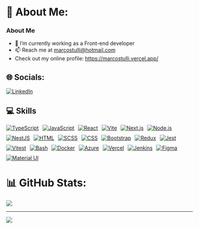 # 💫 About Me:

### About Me
- 🌱 I’m currently working as a Front-end developer
- 📫 Reach me at [marcostulli@hotmail.com](mailto:marcostulli@hotmail.com)
- Check out my online profile: https://marcostulli.vercel.app/ 


## 🌐 Socials:
[![LinkedIn](https://img.shields.io/badge/LinkedIn-%230077B5.svg?logo=linkedin&logoColor=white)](https://linkedin.com/in/marcos-tulli) 

## 💻 Skills

<p align="left" style="display: flex; flex-wrap: wrap; gap: 10px;">
  <a href="https://www.typescriptlang.org/">
    <img src="https://skillicons.dev/icons?i=ts&theme=dark" alt="TypeScript" />
  </a>
  <a href="https://developer.mozilla.org/en-US/docs/Web/JavaScript">
    <img src="https://skillicons.dev/icons?i=js&theme=dark" alt="JavaScript" />
  </a>
  <a href="https://react.dev/">
    <img src="https://skillicons.dev/icons?i=react&theme=dark" alt="React" />
  </a>
  <a href="https://vitejs.dev/">
    <img src="https://skillicons.dev/icons?i=vite&theme=dark" alt="Vite" />
  </a>
  <a href="https://nextjs.org/">
    <img src="https://skillicons.dev/icons?i=nextjs&theme=dark" alt="Next.js" />
  </a>
  <a href="https://nodejs.org/">
    <img src="https://skillicons.dev/icons?i=nodejs&theme=dark" alt="Node.js" />
  </a>
  <a href="https://nestjs.com/">
    <img src="https://skillicons.dev/icons?i=nestjs&theme=dark" alt="NestJS" />
  </a>
  <a href="https://developer.mozilla.org/en-US/docs/Web/HTML">
    <img src="https://skillicons.dev/icons?i=html&theme=dark" alt="HTML" />
  </a>
  <a href="https://sass-lang.com/">
    <img src="https://skillicons.dev/icons?i=scss&theme=dark" alt="SCSS" />
  </a>
  <a href="https://developer.mozilla.org/en-US/docs/Web/CSS">
    <img src="https://skillicons.dev/icons?i=css&theme=dark" alt="CSS" />
  </a>
  <a href="https://getbootstrap.com/">
    <img src="https://skillicons.dev/icons?i=bootstrap&theme=dark" alt="Bootstrap" />
  </a>
  <a href="https://redux.js.org/">
    <img src="https://skillicons.dev/icons?i=redux&theme=dark" alt="Redux" />
  </a>
  <a href="https://jestjs.io/">
    <img src="https://skillicons.dev/icons?i=jest&theme=dark" alt="Jest" />
  </a>
  <a href="https://vitest.dev/">
    <img src="https://skillicons.dev/icons?i=vitest&theme=dark" alt="Vitest" />
  </a>
  <a href="https://www.gnu.org/software/bash/">
    <img src="https://skillicons.dev/icons?i=bash&theme=dark" alt="Bash" />
  </a>
  <a href="https://www.docker.com/">
    <img src="https://skillicons.dev/icons?i=docker&theme=dark" alt="Docker" />
  </a>
  <a href="https://azure.microsoft.com/">
    <img src="https://skillicons.dev/icons?i=azure&theme=dark" alt="Azure" />
  </a>
  <a href="https://vercel.com/">
    <img src="https://skillicons.dev/icons?i=vercel&theme=dark" alt="Vercel" />
  </a>
  <a href="https://www.jenkins.io/">
    <img src="https://skillicons.dev/icons?i=jenkins&theme=dark" alt="Jenkins" />
  </a>
  <a href="https://www.figma.com/">
    <img src="https://skillicons.dev/icons?i=figma&theme=dark" alt="Figma" />
  </a>
  <a href="https://mui.com/">
    <img src="https://skillicons.dev/icons?i=materialui&theme=dark" alt="Material UI" />
  </a>
</p>



# 📊 GitHub Stats:
![](https://github-readme-stats.vercel.app/api/top-langs/?username=marcosTulli&theme=dark&hide_border=true&include_all_commits=true&count_private=false&layout=compact)

---
[![](https://visitcount.itsvg.in/api?id=marcosTulli&icon=2&color=0)](https://visitcount.itsvg.in)
